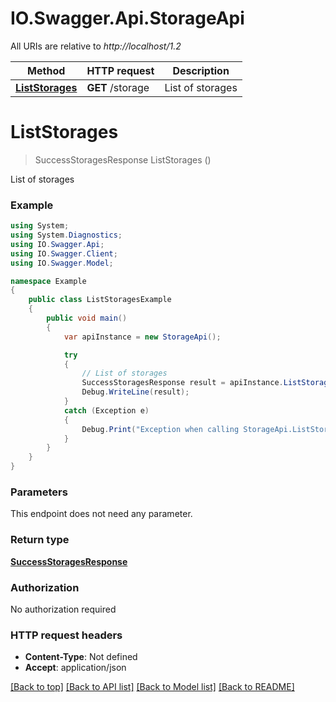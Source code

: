 # IO.Swagger.Api.StorageApi

All URIs are relative to *http://localhost/1.2*

Method | HTTP request | Description
------------- | ------------- | -------------
[**ListStorages**](StorageApi.md#liststorages) | **GET** /storage | List of storages


<a name="liststorages"></a>
# **ListStorages**
> SuccessStoragesResponse ListStorages ()

List of storages

### Example
```csharp
using System;
using System.Diagnostics;
using IO.Swagger.Api;
using IO.Swagger.Client;
using IO.Swagger.Model;

namespace Example
{
    public class ListStoragesExample
    {
        public void main()
        {
            var apiInstance = new StorageApi();

            try
            {
                // List of storages
                SuccessStoragesResponse result = apiInstance.ListStorages();
                Debug.WriteLine(result);
            }
            catch (Exception e)
            {
                Debug.Print("Exception when calling StorageApi.ListStorages: " + e.Message );
            }
        }
    }
}
```

### Parameters
This endpoint does not need any parameter.

### Return type

[**SuccessStoragesResponse**](SuccessStoragesResponse.md)

### Authorization

No authorization required

### HTTP request headers

 - **Content-Type**: Not defined
 - **Accept**: application/json

[[Back to top]](#) [[Back to API list]](../README.md#documentation-for-api-endpoints) [[Back to Model list]](../README.md#documentation-for-models) [[Back to README]](../README.md)

